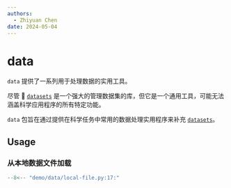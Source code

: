 ```yaml
---
authors:
  - Zhiyuan Chen
date: 2024-05-04
---
```


# data

`data` 提供了一系列用于处理数据的实用工具。

尽管 :hugs: [`datasets`](https://huggingface.co/docs/datasets) 是一个强大的管理数据集的库，但它是一个通用工具，可能无法涵盖科学应用程序的所有特定功能。

`data` 包旨在通过提供在科学任务中常用的数据处理实用程序来补充 [`datasets`](https://huggingface.co/docs/datasets)。

## Usage

### 从本地数据文件加载

```python
--8<-- "demo/data/local-file.py:17:"
```
